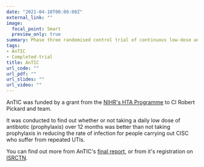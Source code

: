 ```yaml
---
date: "2021-04-10T00:00:00Z"
external_link: ""
image:
  focal_point: Smart
  preview_only: true
summary: Phase three randomised control trial of continuous low-dose antibiotic prohylaxis for adults with repeated urinary tract infections
tags:
- AnTIC
- Completed-trial
title: AnTIC
url_code: ""
url_pdf: ""
url_slides: ""
url_video: ""
---
```


AnTIC was funded by a grant from the [NIHR's HTA Programme](https://www.nihr.ac.uk/explore-nihr/funding-programmes/health-technology-assessment.htm) to CI Robert Pickard and team.

It was conducted to find out whether or not taking a daily low dose of antibiotic (prophylaxis) over 12 months was better than not taking prophylaxis in reducing the rate of infection for people carrying out CISC who suffer from repeated UTIs.

You can find out more from AnTIC's [final report](https://doi.org/10.3310/hta22240), or from it's registration on [ISRCTN](https://doi.org/10.1186/ISRCTN67145101).
